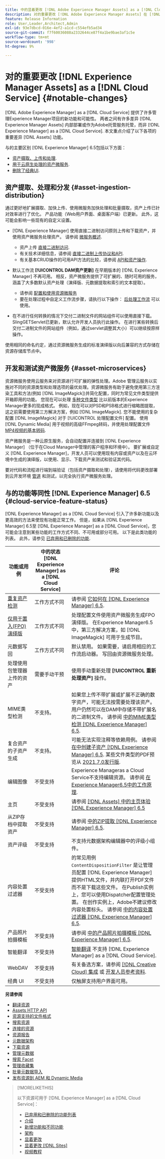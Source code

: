 ```yaml
---
title: 中的显着更改 [!DNL Adobe Experience Manager Assets] as a [!DNL Cloud Service]
description: 对的重要更改 [!DNL Adobe Experience Manager Assets] 在 [!DNL Experience Manager] as a [!DNL Cloud Service] 与 [!DNL Adobe Experience Manager] 6.5.
feature: Release Information
role: User,Leader,Architect,Admin
exl-id: 93e7dbcd-016e-4ef2-a1cd-c554efb5ad34
source-git-commit: f7f60036088a2332644ce87f4a1be9bae3af1c5e
workflow-type: tm+mt
source-wordcount: '998'
ht-degree: 9%

---
```


# 对的重要更改 [!DNL Experience Manager Assets] as a [!DNL Cloud Service] {#notable-changes}

[!DNL Adobe Experience Manager] as a [!DNL Cloud Service] 提供了许多管理Experience Manager项目的新功能和可能性。 两者之间有许多差异 [!DNL Experience Manager Assets] 内部部署或作为Adobe托管服务托管，而非 [!DNL Experience Manager] as a [!DNL Cloud Service]. 本文重点介绍了以下各项的重要差异 [!DNL Assets] 功能。

与的主要区别 [!DNL Experience Manager] 6.5包括以下方面：

* [资产摄取、上传和处理](#asset-ingestion).
* [用于云原生处理的资产微服务](#asset-microservices).
* [删除了经典UI](#classic-ui).

## 资产提取、处理和分发 {#asset-ingestion-distribution}

通过更好地扩展摄取、加快上传、使用微服务加快处理和批量摄取，资产上传已针对效率进行了优化。 产品功能（Web用户界面、桌面客户端）已更新。 此外，这可能会影响一些现有的自定义设置。

* [!DNL Experience Manager] 使用直接二进制访问原则上传和下载资产，并使用资产微服务处理资产。 请参阅 [微服务概述](/help/assets/asset-microservices-overview.md).
   * 资产上传 [直接二进制访问](/help/assets/asset-microservices-overview.md#asset-upload-with-direct-binary-access).
   * 有关技术详细信息，请参阅 [直接二进制上传协议和API](/help/assets/developer-reference-material-apis.md#upload-binary).
   * 有关基本CRUD操作的可用API方法的比较，请参阅 [API和资产操作](/help/assets/developer-reference-material-apis.md#use-cases-and-apis).
* 默认工作流 **[!UICONTROL DAM资产更新]** 在早期版本的 [!DNL Experience Manager] 不再可用。 相反，资产微服务提供了可扩展的、随时可用的服务，涵盖了大多数默认资产处理（演绎版、元数据提取和索引的文本提取）。
   * 请参阅 [配置和使用资源微服务](/help/assets/asset-microservices-configure-and-use.md)
   * 要在处理过程中自定义工作流步骤，请执行以下操作： [后处理工作流](/help/assets/asset-microservices-configure-and-use.md#post-processing-workflows) 可以使用。

* 在不进行任何转换的情况下交付二进制文件的网站组件可以使用直接下载。 SlingGETServlet已更新，默认允许开发人员执行此操作。 在进行某些转换后交付二进制文件的网站组件（例如，通过servlet调整其大小）可以继续按原样操作。

使用相同的命名约定，通过资源微服务生成的标准演绎版以向后兼容的方式存储在资源存储库节点中。

## 开发和测试资产微服务 {#asset-microservices}

资源微服务使用云服务来对资源进行可扩展的弹性处理。Adobe 管理云服务以实施对不同的资源类型和处理选项的最优处理。资源微服务有助于避免使用第三方渲染工具和方法(例如 [!DNL ImageMagick])并简化配置，同时为常见文件类型提供开箱即用的功能。 您现在可以处理 [多种文件类型](/help/assets/file-format-support.md) 比以前版本的Experience Manager更多的现成格式。 例如，现在可以对PSD和PSB格式进行缩略图提取，这之前需要使用第三方解决方案，例如 [!DNL ImageMagick]. 您不能使用的复杂配置 [!DNL ImageMagick] 对于 [!UICONTROL 处理配置文件] 配置。 使用 [!DNL Dynamic Media] 用于视频的高级FFmpeg转码，并使用处理配置文件 [MP4视频的基本转码](/help/assets/manage-video-assets.md#transcode-video).

资产微服务是一种云原生服务，会自动配置并连接到 [!DNL Experience Manager] （位于在Cloud Manager中管理的客户程序和环境中）。 要扩展或自定义 [!DNL Experience Manager]，开发人员可以使用现有内容或资产以及在云环境中生成的演绎版，以使用、显示、下载资产来测试和验证其代码。

要对代码和流程进行端到端验证（包括资产摄取和处理），请使用将代码更改部署到云开发环境 [管道](/help/implementing/cloud-manager/configuring-pipelines/introduction-ci-cd-pipelines.md) 和测试，以完全执行资产微服务处理。

## 与的功能等同性 [!DNL Experience Manager] 6.5 {#cloud-service-feature-status}

[!DNL Experience Manager] as a [!DNL Cloud Service] 引入了许多新功能以及更高效的方法来使现有功能正常工作。 但是，如果从 [!DNL Experience Manager] 6.5至 [!DNL Experience Manager] as a [!DNL Cloud Service]，您可能会注意到某些功能的工作方式不同、不可用或部分可用。 以下是此类功能的列表。 此外，请参见 [已弃用和已删除的功能](/help/release-notes/deprecated-removed-features.md).

| 功能或用例 | 中的状态 [!DNL Experience Manager] as a [!DNL Cloud Service] | 评论 |
|-----|-----|-----|
| [重复资产检测](/help/assets/detect-duplicate-assets.md) | 工作方式不同 | 请参阅 [它如何在 [!DNL Experience Manager] 6.5](https://experienceleague.adobe.com/docs/experience-manager-65/assets/managing/duplicate-detection.html). |
| [仅用于置入(FPO)演绎版](/help/assets/configure-fpo-renditions.md) | 工作方式不同 | 处理配置文件使用资产微服务生成FPO演绎版。 在Experience Manager6.5中，第三方解决方案，如 [!DNL ImageMagick] 可用于生成节目。 |
| 元数据写回 | 工作方式不同 | 默认禁用。 如果需要，请启用相应的工作流启动器。 写回由资源微服务处理。 |
| 处理使用包管理器上传的资产 | 需要手动干预 | 使用手动重新处理 **[!UICONTROL 重新处理资产]** 操作。 |
| MIME类型检测 | 不支持。 | 如果您上传不带扩展或扩展不正确的数字资产，可能无法按需要处理该资产。 用户仍然可以在DAM中存储不带扩展名的二进制文件。 请参阅 [中的MIME类型检测 [!DNL Experience Manager] 6.5](https://experienceleague.adobe.com/docs/experience-manager-65/assets/administer/detect-asset-mime-type-with-tika.html). |
| 复合资产的子资产生成 | 不支持。 | 可能无法实现注释等依赖用例。 请参阅 [在中创建子资产 [!DNL Experience Manager] 6.5](https://experienceleague.adobe.com/docs/experience-manager-65/assets/managing/managing-linked-subassets.html#generate-subassets). 某些文件类型的PDF预览从 [2021.7.0发行版](/help/release-notes/release-notes-cloud/release-notes-current.md). |
| 编辑图像 | 不受支持 | Experience Manageras a Cloud Service不支持编辑资源。 请参阅 [在Experience Manager6.5中的工作原理](https://experienceleague.adobe.com/docs/experience-manager-65/assets/managing/manage-assets.html#editing-images). |
| 主页 | 不受支持 | 请参阅 [[!DNL Assets] 中的主页体验 [!DNL Experience Manager] 6.5](https://experienceleague.adobe.com/docs/experience-manager-65/assets/using/assets-home-page.html) |
| 从ZIP存档中提取资产 | 不受支持 | 请参阅 [中的ZIP提取 [!DNL Experience Manager] 6.5](https://experienceleague.adobe.com/docs/experience-manager-65/assets/managing/manage-assets.html#extractzip). |
| 资产评级 | 不受支持 | 不支持元数据架构编辑器中的评级小组件。 |
| 内容处置过滤器 | 不受支持 | 的常见用例 `ContentDispositionFilter` 是让管理员配置 [!DNL Experience Manager] 提供HTML文件，并内联打开PDF文件而不是下载这些文件。 在Publish实例上，您可以使用Dispatcher配置管理处置。 在创作实例上，Adobe不建议修改内容处置标头。 请参阅 [中的内容处置过滤器 [!DNL Experience Manager] 6.5](https://experienceleague.adobe.com/docs/experience-manager-65/administering/security/content-disposition-filter.html). |
| 产品照片拍摄模板 | 不受支持 | 请参阅 [中的产品照片拍摄模板 [!DNL Experience Manager] 6.5](https://experienceleague.adobe.com/docs/experience-manager-65/authoring/projects/managing-product-information.html). |
| 智能翻译 | 不受支持 | [智能翻译](https://experienceleague.adobe.com/docs/experience-manager-learn/assets/translation/smart-translation-search-feature-video-use.html) 不支持 [!DNL Experience Manager] as a [!DNL Cloud Service]. |
| WebDAV | 不受支持 | 有关备选方案，请参阅 [[!DNL Creative Cloud] 集成](/help/assets/aem-cc-integration-best-practices.md) 或 [开发人员参考资料](/help/assets/developer-reference-material-apis.md). |
| 经典 UI | 不受支持 | 仅触屏支持用户界面可用。 |

**另请参阅**

* [翻译资源](translate-assets.md)
* [Assets HTTP API](mac-api-assets.md)
* [资源支持的文件格式](file-format-support.md)
* [搜索资源](search-assets.md)
* [连接的资源](use-assets-across-connected-assets-instances.md)
* [资源报告](asset-reports.md)
* [元数据架构](metadata-schemas.md)
* [下载资源](download-assets-from-aem.md)
* [管理元数据](manage-metadata.md)
* [搜索 Facet](search-facets.md)
* [管理收藏集](manage-collections.md)
* [批量元数据导入](metadata-import-export.md)
* [发布资源到 AEM 和 Dynamic Media](/help/assets/publish-assets-to-aem-and-dm.md)

>[!MORELIKETHIS]
>
>以下资源可用于 [!DNL Experience Manager] as a [!DNL Cloud Service]：
>
>* [已弃用和已删除的功能列表](/help/release-notes/deprecated-removed-features.md)
>* [介绍](/help/overview/introduction.md)
>* [新增功能和不同功能](/help/overview/what-is-new-and-different.md)
>* [架构](/help/overview/architecture.md)
>* [显着更改](/help/release-notes/aem-cloud-changes.md)
>* [显着更改 [!DNL Sites]](/help/sites-cloud/sites-cloud-changes.md)
>* [视频教程](https://experienceleague.adobe.com/docs/experience-manager-learn/cloud-service/overview.html?lang=zh-Hans)
